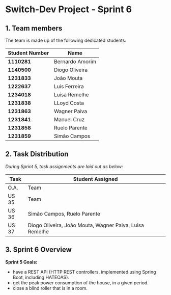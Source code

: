 # Switch-Dev Project - Sprint 6

## 1. Team members

The team is made up of the following dedicated students:

| Student Number | Name            |
|----------------|-----------------|
| **1110281**    | Bernardo Amorim |
| **1140500**    | Diogo Oliveira  |
| **1231833**    | João Mouta      |
| **1222637**    | Luis Ferreira   |
| **1234018**    | Luisa Remelhe   |
| **1231838**    | LLoyd Costa     |
| **1231863**    | Wagner Paiva    |
| **1231841**    | Manuel Cruz     |
| **1231858**    | Ruelo Parente   |
| **1231859**    | Simão Campos    |


## 2. Task Distribution

_During Sprint 5, task assignments are laid out as below:_

| Task  | Student Assigned                                        |
|-------|---------------------------------------------------------|
| O.A.  | Team                                                    |
| US 35 | Team                                                    |
| US 36 | Simão Campos, Ruelo Parente                             |
| US 37 | Diogo Oliveira, João Mouta, Wagner Paiva, Luisa Remelhe | 




## 3. Sprint 6 Overview

**Sprint 5 Goals:**

- have a REST API (HTTP REST controllers, implemented using Spring Boot, including HATEOAS).
- get the peak power consumption of  the house, in a given period.
- close a blind roller that is in a room.